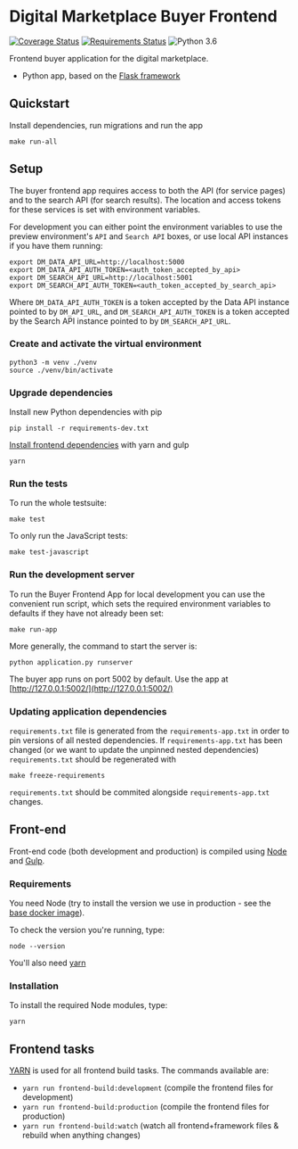 # Digital Marketplace Buyer Frontend

[![Coverage Status](https://coveralls.io/repos/alphagov/digitalmarketplace-buyer-frontend/badge.svg?branch=master&service=github)](https://coveralls.io/github/alphagov/digitalmarketplace-buyer-frontend?branch=master)
[![Requirements Status](https://requires.io/github/alphagov/digitalmarketplace-buyer-frontend/requirements.svg?branch=master)](https://requires.io/github/alphagov/digitalmarketplace-buyer-frontend/requirements/?branch=master)
![Python 3.6](https://img.shields.io/badge/python-3.6-blue.svg)

Frontend buyer application for the digital marketplace.

- Python app, based on the [Flask framework](http://flask.pocoo.org/)

## Quickstart

Install dependencies, run migrations and run the app
```
make run-all
````

## Setup

The buyer frontend app requires access to both the API (for service pages) and
to the search API (for search results). The location and access tokens for 
these services is set with environment variables.


For development you can either point the environment variables to use the 
preview environment's `API` and `Search API` boxes, or use local API instances if 
you have them running:

```
export DM_DATA_API_URL=http://localhost:5000
export DM_DATA_API_AUTH_TOKEN=<auth_token_accepted_by_api>
export DM_SEARCH_API_URL=http://localhost:5001
export DM_SEARCH_API_AUTH_TOKEN=<auth_token_accepted_by_search_api>
```

Where `DM_DATA_API_AUTH_TOKEN` is a token accepted by the Data API 
instance pointed to by `DM_API_URL`, and `DM_SEARCH_API_AUTH_TOKEN` 
is a token accepted by the Search API instance pointed to by `DM_SEARCH_API_URL`.

### Create and activate the virtual environment

```
python3 -m venv ./venv
source ./venv/bin/activate
```

### Upgrade dependencies

Install new Python dependencies with pip

```pip install -r requirements-dev.txt```

[Install frontend dependencies](https://github.com/alphagov/digitalmarketplace-buyer-frontend#front-end) with yarn and gulp

```
yarn
```

### Run the tests

To run the whole testsuite:

```
make test
```

To only run the JavaScript tests:

```
make test-javascript
```

### Run the development server

To run the Buyer Frontend App for local development you can use the convenient run 
script, which sets the required environment variables to defaults if they have
not already been set:

```
make run-app
```

More generally, the command to start the server is:
```
python application.py runserver
```

The buyer app runs on port 5002 by default. Use the app at [http://127.0.0.1:5002/](http://127.0.0.1:5002/)

### Updating application dependencies

`requirements.txt` file is generated from the `requirements-app.txt` in order to pin
versions of all nested dependencies. If `requirements-app.txt` has been changed (or
we want to update the unpinned nested dependencies) `requirements.txt` should be
regenerated with

```
make freeze-requirements
```

`requirements.txt` should be commited alongside `requirements-app.txt` changes.

## Front-end

Front-end code (both development and production) is compiled using [Node](http://nodejs.org/) and [Gulp](http://gulpjs.com/).

### Requirements

You need Node (try to install the version we use in production -
 see the [base docker image](https://github.com/alphagov/digitalmarketplace-docker-base/blob/master/base.docker)).

To check the version you're running, type:

```
node --version
```

You'll also need [yarn](https://yarnpkg.com/en/docs/install)

### Installation

To install the required Node modules, type:

```
yarn
```

## Frontend tasks

[YARN](https://yarnpkg.com/en/) is used for all frontend build tasks. The commands available are:

- `yarn run frontend-build:development` (compile the frontend files for development)
- `yarn run frontend-build:production` (compile the frontend files for production)
- `yarn run frontend-build:watch` (watch all frontend+framework files & rebuild when anything changes)
